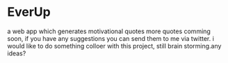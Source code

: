 # EverUp
a web app which generates motivational quotes
more quotes comming soon, if you have any suggestions you can send them to me via twitter.
i would like to do something colloer with this project, still brain storming.any ideas?
